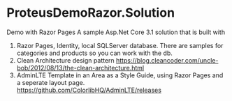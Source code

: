 # ProteusDemoRazor.Solution
Demo with Razor Pages
A sample Asp.Net Core 3.1 solution that is built with 
  1) Razor Pages, Identity, local SQLServer database. There are samples for categories and products so you can work with the db.  
  2) Clean Architecture design pattern https://blog.cleancoder.com/uncle-bob/2012/08/13/the-clean-architecture.html
  3) AdminLTE Template in an Area as a Style Guide, using Razor Pages and a seperate layout page. https://github.com/ColorlibHQ/AdminLTE/releases
